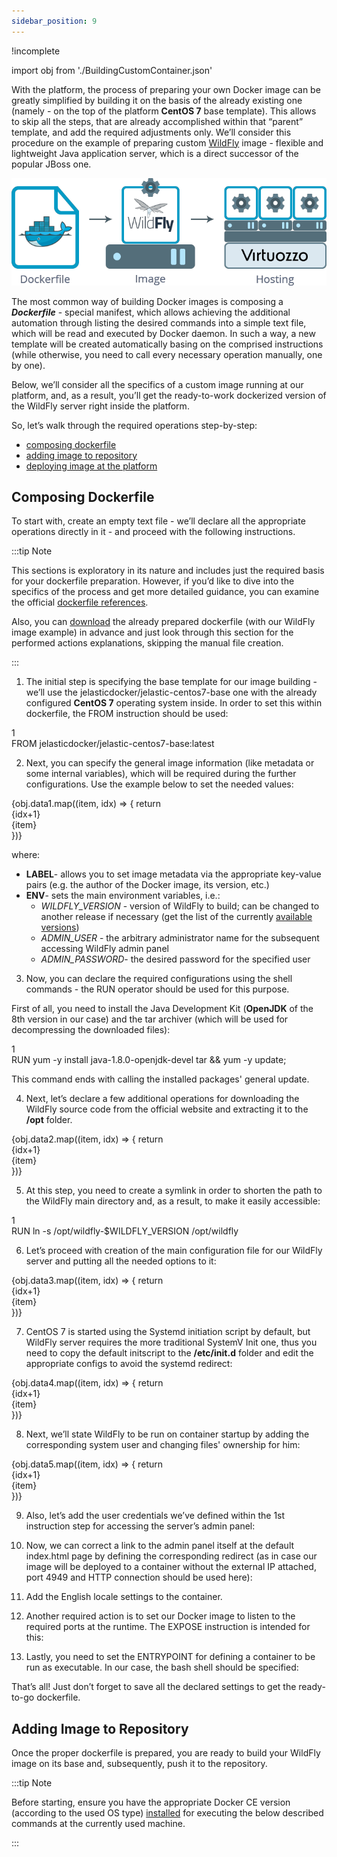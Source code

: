 ```yaml
---
sidebar_position: 9
---
```


!incomplete

import obj from './BuildingCustomContainer.json'

With the platform, the process of preparing your own Docker image can be greatly simplified by building it on the basis of the already existing one (namely - on the top of the platform **CentOS 7** base template). This allows to skip all the steps, that are already accomplished within that “parent” template, and add the required adjustments only. We’ll consider this procedure on the example of preparing custom [WildFly](https://cloudmydc.com/) image - flexible and lightweight Java application server, which is a direct successor of the popular JBoss one.

<div style={{
    display:'flex',
    justifyContent: 'center',
    margin: '0 0 1rem 0'
}}>

![Locale Dropdown](./img/BuildingCustomContainer/01-building-wildfly-docker-image.png)

</div>

The most common way of building Docker images is composing a **_Dockerfile_** - special manifest, which allows achieving the additional automation through listing the desired commands into a simple text file, which will be read and executed by Docker daemon. In such a way, a new template will be created automatically basing on the comprised instructions (while otherwise, you need to call every necessary operation manually, one by one).

Below, we’ll consider all the specifics of a custom image running at our platform, and, as a result, you’ll get the ready-to-work dockerized version of the WildFly server right inside the platform.

So, let’s walk through the required operations step-by-step:

- [composing dockerfile](https://cloudmydc.com/)
- [adding image to repository](https://cloudmydc.com/)
- [deploying image at the platform](https://cloudmydc.com/)

## Composing Dockerfile

To start with, create an empty text file - we’ll declare all the appropriate operations directly in it - and proceed with the following instructions.

:::tip Note

This sections is exploratory in its nature and includes just the required basis for your dockerfile preparation. However, if you’d like to dive into the specifics of the process and get more detailed guidance, you can examine the official [dockerfile references](https://cloudmydc.com/).

Also, you can [download](https://cloudmydc.com/) the already prepared dockerfile (with our WildFly image example) in advance and just look through this section for the performed actions explanations, skipping the manual file creation.

:::

1. The initial step is specifying the base template for our image building - we’ll use the jelasticdocker/jelastic-centos7-base one with the already configured **CentOS 7** operating system inside. In order to set this within dockerfile, the FROM instruction should be used:

<div style={{
    width: '100%',
    border: '1px solid #eee',
    borderRadius: '7px',
    boxShadow: 'rgba(0, 0, 0, 0.16) 0px 1px 4px',
    overflow: 'hidden',
    margin: '0 0 1rem 0',
    background: 'white',
}}>
    <div style={{
            display: "flex",
        }}>
        <div style={{ width: '5%', background: 'red',
        padding: '10px 20px 10px 20px', color: 'white' }}>
            1
        </div>
        <div style={{
            padding: '10px 20px 5px 20px',
        }}>
            FROM jelasticdocker/jelastic-centos7-base:latest
        </div>
    </div>
</div>

2. Next, you can specify the general image information (like metadata or some internal variables), which will be required during the further configurations. Use the example below to set the needed values:

<div style={{
    width: '100%',
    border: '1px solid #eee',
    borderRadius: '7px',
    boxShadow: 'rgba(0, 0, 0, 0.16) 0px 1px 4px',
    overflow: 'hidden',
    margin: '0 0 1rem 0',
    background: 'white',
}}>
    {obj.data1.map((item, idx) => {
        return <div key={idx} style={{
            display: "flex",
        }}>
        <div style={{ width: '5%', background: 'red',
        padding: idx !== obj.data1.length -1 ? '10px 20px 5px 20px' : '10px 20px 10px 20px', color: 'white' }}>
            {idx+1}
        </div>
        <div style={{
            padding:  idx !== obj.data1.length -1 ? '10px 20px 5px 20px' : '10px 20px 10px 20px',
        }}>
            {item}
        </div>
    </div>
    })}
</div>

where:

- **LABEL**- allows you to set image metadata via the appropriate key-value pairs (e.g. the author of the Docker image, its version, etc.)
- **ENV**- sets the main environment variables, i.e.:
  - _WILDFLY_VERSION_ - version of WildFly to build; can be changed to another release if necessary (get the list of the currently [available versions](https://cloudmydc.com/))
  - _ADMIN_USER_ - the arbitrary administrator name for the subsequent accessing WildFly admin panel
  - _ADMIN_PASSWORD_- the desired password for the specified user

3. Now, you can declare the required configurations using the shell commands - the RUN operator should be used for this purpose.

First of all, you need to install the Java Development Kit (**OpenJDK** of the 8th version in our case) and the tar archiver (which will be used for decompressing the downloaded files):

<div style={{
    width: '100%',
    border: '1px solid #eee',
    borderRadius: '7px',
    boxShadow: 'rgba(0, 0, 0, 0.16) 0px 1px 4px',
    overflow: 'hidden',
    margin: '0 0 1rem 0',
    background: 'white',
}}>
    <div style={{
            display: "flex",
        }}>
        <div style={{ width: '5%', background: 'red',
        padding: '10px 20px 10px 20px', color: 'white' }}>
            1
        </div>
        <div style={{
            padding: '10px 20px 5px 20px',
        }}>
            RUN yum -y install java-1.8.0-openjdk-devel tar && yum -y update;
        </div>
    </div>
</div>

This command ends with calling the installed packages' general update.

4. Next, let’s declare a few additional operations for downloading the WildFly source code from the official website and extracting it to the **/opt** folder.

<div style={{
    width: '100%',
    border: '1px solid #eee',
    borderRadius: '7px',
    boxShadow: 'rgba(0, 0, 0, 0.16) 0px 1px 4px',
    overflow: 'hidden',
    margin: '0 0 1rem 0',
    background: 'white',
}}>
    {obj.data2.map((item, idx) => {
        return <div key={idx} style={{
            display: "flex",
        }}>
        <div style={{ width: '5%', background: 'red',
        padding: idx !== obj.data1.length -1 ? '10px 20px 5px 20px' : '10px 20px 10px 20px', color: 'white' }}>
            {idx+1}
        </div>
        <div style={{
            padding:  idx !== obj.data1.length -1 ? '10px 20px 5px 20px' : '10px 20px 10px 20px',
        }}>
            {item}
        </div>
    </div>
    })}
</div>

5. At this step, you need to create a symlink in order to shorten the path to the WildFly main directory and, as a result, to make it easily accessible:

<div style={{
    width: '100%',
    border: '1px solid #eee',
    borderRadius: '7px',
    boxShadow: 'rgba(0, 0, 0, 0.16) 0px 1px 4px',
    overflow: 'hidden',
    margin: '0 0 1rem 0',
    background: 'white',
}}>
    <div style={{
            display: "flex",
        }}>
        <div style={{ width: '5%', background: 'red',
        padding: '10px 20px 10px 20px', color: 'white' }}>
            1
        </div>
        <div style={{
            padding: '10px 20px 5px 20px',
        }}>
            RUN ln -s /opt/wildfly-$WILDFLY_VERSION /opt/wildfly
        </div>
    </div>
</div>

6. Let’s proceed with creation of the main configuration file for our WildFly server and putting all the needed options to it:

<div style={{
    width: '100%',
    border: '1px solid #eee',
    borderRadius: '7px',
    boxShadow: 'rgba(0, 0, 0, 0.16) 0px 1px 4px',
    overflow: 'hidden',
    margin: '0 0 1rem 0',
    background: 'white',
}}>
    {obj.data3.map((item, idx) => {
        return <div key={idx} style={{
            display: "flex",
        }}>
        <div style={{ width: '5%', background: 'red',
        padding: idx !== obj.data1.length -1 ? '10px 20px 5px 20px' : '10px 20px 10px 20px', color: 'white' }}>
            {idx+1}
        </div>
        <div style={{
            padding:  idx !== obj.data1.length -1 ? '10px 20px 5px 20px' : '10px 20px 10px 20px',
        }}>
            {item}
        </div>
    </div>
    })}
</div>

7. CentOS 7 is started using the Systemd initiation script by default, but WildFly server requires the more traditional SystemV Init one, thus you need to copy the default initscript to the **/etc/init.d** folder and edit the appropriate configs to avoid the systemd redirect:

<div style={{
    width: '100%',
    border: '1px solid #eee',
    borderRadius: '7px',
    boxShadow: 'rgba(0, 0, 0, 0.16) 0px 1px 4px',
    margin: '0 0 1rem 0',
    background: 'white',
        overflow: 'hidden',
}}>
    {obj.data4.map((item, idx) => {
        return <div key={idx} style={{
            display: "flex",
        }}>
        <div style={{ width: '5%', background: 'red',
        padding: idx !== obj.data1.length -1 ? '10px 20px 5px 20px' : '10px 20px 10px 20px', color: 'white' }}>
            {idx+1}
        </div>
        <div style={{
            padding:  idx !== obj.data1.length -1 ? '10px 20px 5px 20px' : '10px 20px 10px 20px',
        }} >
            {item}
        </div>
    </div>
    })}
</div>

8. Next, we’ll state WildFly to be run on container startup by adding the corresponding system user and changing files' ownership for him:

<div style={{
    width: '100%',
    border: '1px solid #eee',
    borderRadius: '7px',
    boxShadow: 'rgba(0, 0, 0, 0.16) 0px 1px 4px',
    margin: '0 0 1rem 0',
    background: 'white',
     overflow: 'hidden',
}}>
    {obj.data5.map((item, idx) => {
        return <div key={idx} style={{
            display: "flex",
        }}>
        <div style={{ width: '5%', background: 'red',
        padding: idx !== obj.data1.length -1 ? '10px 20px 5px 20px' : '10px 20px 10px 20px', color: 'white' }}>
            {idx+1}
        </div>
        <div style={{
            padding:  idx !== obj.data1.length -1 ? '10px 20px 5px 20px' : '10px 20px 10px 20px',
        }} >
            {item}
        </div>
    </div>
    })}
</div>

9. Also, let’s add the user credentials we’ve defined within the 1st instruction step for accessing the server’s admin panel:

<!-- <div style={{
    width: '100%',
    border: '1px solid #eee',
    borderRadius: '7px',
    boxShadow: 'rgba(0, 0, 0, 0.16) 0px 1px 4px',
    margin: '0 0 1rem 0',
    background: 'white',
    overflow: 'hidden',
}}>
    <div>
        <div style={{
            display: "flex",
        }}>
        <div style={{ width: '5%', background: 'red',
        padding: '10px 20px 10px 20px', color: 'white' }}>
            1
        </div>
        <div style={{
            padding: '10px 20px 5px 20px',
        }}>
            RUN /opt/wildfly/bin/add-user.sh --user $ADMIN_USER --password $ADMIN_PASSWORD --silent --enable
        </div>
    </div>
</div> -->

10. Now, we can correct a link to the admin panel itself at the default index.html page by defining the corresponding redirect (as in case our image will be deployed to a container without the external IP attached, port 4949 and HTTP connection should be used here):

<!-- <div style={{
    width: '100%',
    border: '1px solid #eee',
    borderRadius: '7px',
    boxShadow: 'rgba(0, 0, 0, 0.16) 0px 1px 4px',
    margin: '0 0 1rem 0',
    background: 'white',
     overflow: 'hidden',
}}>
    {obj.data6.map((item, idx) => {
        return <div key={idx} style={{
            display: "flex",
        }}>
        <div style={{ width: '5%', background: 'red',
        padding: idx !== obj.data1.length -1 ? '10px 20px 5px 20px' : '10px 20px 10px 20px', color: 'white' }}>
            {idx+1}
        </div>
        <div style={{
            padding:  idx !== obj.data1.length -1 ? '10px 20px 5px 20px' : '10px 20px 10px 20px',
        }} >
            {item}
        </div>
    </div>
    })}
</div> -->

11. Add the English locale settings to the container.

<!-- <div style={{
    width: '100%',
    border: '1px solid #eee',
    borderRadius: '7px',
    boxShadow: 'rgba(0, 0, 0, 0.16) 0px 1px 4px',
    margin: '0 0 1rem 0',
    background: 'white',
    overflow: 'hidden',
}}>
    <div>
        <div style={{
            display: "flex",
        }}>
        <div style={{ width: '5%', background: 'red',
        padding: '10px 20px 10px 20px', color: 'white' }}>
            1
        </div>
        <div style={{
            padding: '10px 20px 5px 20px',
        }}>
            RUN localedef -i en_US -f UTF-8 en_US.UTF-8 
        </div>
    </div>
</div> -->

12. Another required action is to set our Docker image to listen to the required ports at the runtime. The EXPOSE instruction is intended for this:

<!-- <div style={{
    width: '100%',
    border: '1px solid #eee',
    borderRadius: '7px',
    boxShadow: 'rgba(0, 0, 0, 0.16) 0px 1px 4px',
    margin: '0 0 1rem 0',
    background: 'white',
    overflow: 'hidden',
}}>
    <div>
        <div style={{
            display: "flex",
        }}>
        <div style={{ width: '5%', background: 'red',
        padding: '10px 20px 10px 20px', color: 'white' }}>
            1
        </div>
        <div style={{
            padding: '10px 20px 5px 20px',
        }}>
            EXPOSE 22 80 443 8080 8743 9990 9993 8009 4848 4949 
        </div>
    </div>
</div> -->

13. Lastly, you need to set the ENTRYPOINT for defining a container to be run as executable. In our case, the bash shell should be specified:

<!-- <div style={{
    width: '100%',
    border: '1px solid #eee',
    borderRadius: '7px',
    boxShadow: 'rgba(0, 0, 0, 0.16) 0px 1px 4px',
    margin: '0 0 1rem 0',
    background: 'white',
    overflow: 'hidden',
}}>
    <div>
        <div style={{
            display: "flex",
        }}>
        <div style={{ width: '5%', background: 'red',
        padding: '10px 20px 10px 20px', color: 'white' }}>
            1
        </div>
        <div style={{
            padding: '10px 20px 5px 20px',
        }}>
            ENTRYPOINT ["/ bin / bash"]
        </div>
    </div>
</div> -->

That’s all! Just don’t forget to save all the declared settings to get the ready-to-go dockerfile.

## Adding Image to Repository
Once the proper dockerfile is prepared, you are ready to build your WildFly image on its base and, subsequently, push it to the repository.

:::tip Note

Before starting, ensure you have the appropriate Docker CE version (according to the used OS type) [installed](1) for executing the below described commands at the currently used machine.

:::

<!-- So, follow the next steps to accomplish that:

1. Run the docker build command with the required parameters to create a new image locally:

1
sudo docker build -t {image_name} {dockerfile_location}
where

{image_name} - image repository appellation; optionally, a version tag could be added after the “:” separator (e.g. jelastic/wildfly:latest)
{dockerfile_location} - either local path or an URL to your dockerfile (could be set as “.” if the file is located in the current directory) 2. You should receive the build success message with the ID of your new image alongside. To ensure it is available at your workstation, you can request the list of all local templates to be output with:

1
sudo docker images 3. Finally, you need to push (upload) your image to a registry with the corresponding command:

1
sudo docker push {image_name}
Here, {image_name} should be stated the same to the one you’ve specified during the image building in the 1st step.

You’ll be additionally requested to confirm your account ownership (by specifying the corresponding username, password and email address) in order to complete this operation.

Tip: You can log into the registry in advance using the corresponding docker login command (as a result, your credentials will be stored in the ~/.docker/config.json file at your local user’s home directory).
Deploying Image at Platform
As soon as your image is successfully stored at the repository, it becomes available for usage at the platform and can be added to an environment through the dedicated Docker board integrated to the topology wizard dashboard sections.

So, select the New Environment button at the top of the dashboard, move to the Docker tab within the opened environment wizard and click on the Select Image button.

1. Here, you can use either the Search tab (for adding an image from Docker Hub repository) or switch to the Custom section, where you can operate images of any type (i.e. including the private ones) and store your templates for being easily accessible.

add new custom image

We’ll consider the latter one, so, once inside, choose the necessary environment layer to the left (App. Servers in our case) and click the Add New Image button.

2. At the opened Add New Image frame, type your image identifier within the Name field, i.e.:

{registry_hostname}(can be skipped for official Hub Registry)/{account}/{image_name}

Also, in case of a private repository usage, the appropriate Username and Password credentials should be specified.

custom image repository

We use the public Docker Hub repository, located within the central Registry Hub, so only the short repository name is required. Click Add when ready.

3. After that, your image will appear in the list. Out of here, it could be added to the topology with just a single click. Moreover, this template will be remembered and remain listed here so it can be easily found during the consequent container selections (until you remove it from the Custom list manually).

create custom WildFly image

Set the rest of the necessary configurations on your own (the details on the available options can be read in the linked guide) and finish the environment creation.

4. Once your environment with the appropriate image inside appears on the dashboard, it can be accessed using the corresponding Open in Browser button:

WildFly open in browser

Note: In case you haven’t placed your template to the App. Servers or Balancing environment layer, you’ll need to use the same-named button next to a particular container to open it.
As a result, you’ll see the default WildFly start page, which means everything is correctly configured and your newly created container is fully operational.

custom WildFly home page

Similarly to the described above, you can create any other preconfigured image due to your purposes and, consequently, easily run it within the platform! -->
